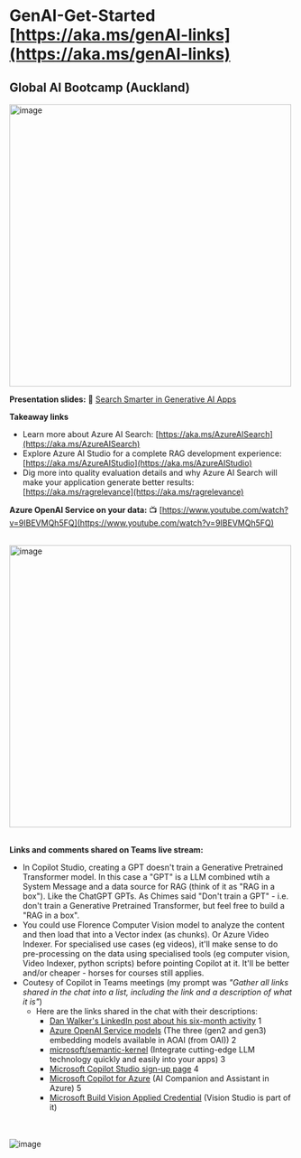 # GenAI-Get-Started [https://aka.ms/genAI-links](https://aka.ms/genAI-links)

## Global AI Bootcamp (Auckland)
<img width="500" alt="image" src="https://github.com/abbyjshen/GenAI-Get-Started/assets/40477007/c87411c7-e6d2-4ad3-9c4c-f3c04e05786d">

**Presentation slides:** 🔎 [Search Smarter in Generative AI Apps](https://github.com/abbyjshen/GenAI-Get-Started/blob/main/files/Global%20AI%20Bootcamp%20-%20Search%20smarter%20in%20Generative%20AI%20apps%206Mar.pdf)

**Takeaway links**
- Learn more about Azure AI Search: [https://aka.ms/AzureAISearch](https://aka.ms/AzureAISearch)
- Explore Azure AI Studio for a complete RAG development experience: [https://aka.ms/AzureAIStudio](https://aka.ms/AzureAIStudio)
- Dig more into quality evaluation details and why Azure AI Search will make your application generate better results: [https://aka.ms/ragrelevance](https://aka.ms/ragrelevance) 

**Azure OpenAI Service on your data:** 📺 [https://www.youtube.com/watch?v=9IBEVMQh5FQ](https://www.youtube.com/watch?v=9IBEVMQh5FQ)

<br>
<img width="500" alt="image" src="https://github.com/abbyjshen/GenAI-Get-Started/assets/40477007/29aa8276-c0cf-406d-b85a-ab0b3c1393e6">
<br></br>

**Links and comments shared on Teams live stream:**
- In Copilot Studio, creating a GPT doesn't train a Generative Pretrained Transformer model. In this case a "GPT" is a LLM combined wtih a System Message and a data source for RAG (think of it as "RAG in a box"). Like the ChatGPT GPTs. As Chimes said "Don't train a GPT" - i.e. don't train a Generative Pretrained Transformer, but feel free to build a "RAG in a box".
- You could use Florence Computer Vision model to analyze the content and then load that into a Vector index (as chunks). Or Azure Video Indexer. For specialised use cases (eg videos), it'll make sense to do pre-processing on the data using specialised tools (eg computer vision, Video Indexer, python scripts) before pointing Copilot at it. It'll be better and/or cheaper - horses for courses still applies.
- Coutesy of Copilot in Teams meetings (my prompt was _"Gather all links shared in the chat into a list, including the link and a description of what it is"_)
  - Here are the links shared in the chat with their descriptions:
    - [Dan Walker's LinkedIn post about his six-month activity](https://www.linkedin.com/posts/dan-tewhenua-walker_kia-ora-koutou-my-goal-for-my-six-month-activity-7152607574813511680-UdKT?utm_source=share&utm_medium=member_desktop) 1
    - [Azure OpenAI Service models](https://learn.microsoft.com/en-us/azure/ai-services/openai/concepts/models#embeddings) (The three (gen2 and gen3) embedding models available in AOAI (from OAI)) 2
    - [microsoft/semantic-kernel](https://github.com/microsoft/semantic-kernel) (Integrate cutting-edge LLM technology quickly and easily into your apps) 3
    - [Microsoft Copilot Studio sign-up page](https://learn.microsoft.com/en-us/microsoft-copilot-studio/sign-up-individual) 4
    - [Microsoft Copilot for Azure](https://azure.microsoft.com/en-us/products/copilot) (AI Companion and Assistant in Azure) 5
    - [Microsoft Build Vision Applied Credential](https://learn.microsoft.com/en-us/credentials/applied-skills/build-azure-ai-vision-solution/) (Vision Studio is part of it)

<br></br>
![image](https://github.com/abbyjshen/GenAI-Get-Started/assets/40477007/5df805bf-92bf-47d9-90ca-b1720c716af2)

